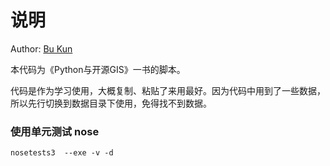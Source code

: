 # 说明

Author: [Bu Kun](http://www.bukun.net)

本代码为《Python与开源GIS》一书的脚本。

代码是作为学习使用，大概复制、粘贴了来用最好。因为代码中用到了一些数据，所以先行切换到数据目录下使用，免得找不到数据。


### 使用单元测试 nose


    nosetests3  --exe -v -d